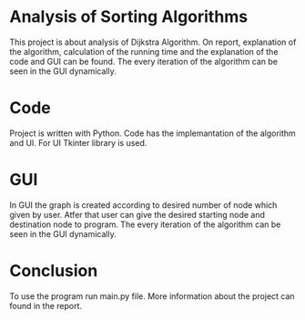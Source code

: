 ﻿# Analysis of Sorting Algorithms

This project is about analysis of Dijkstra Algorithm.  On report, explanation of the algorithm, calculation of the running time and the explanation of the code and GUI can be found. The every iteration of the algorithm can be seen in the GUI dynamically. 

# Code

Project is written with Python. Code has the implemantation of the algorithm and UI. For UI Tkinter library is used.

# GUI

In GUI the graph is created according to desired number of node which given by user. Atfer that user can give the desired starting node and destination node to program. The every iteration of the algorithm can be seen in the GUI dynamically. 

# Conclusion

To use the program run main.py file. More information about the project can found in the report.


